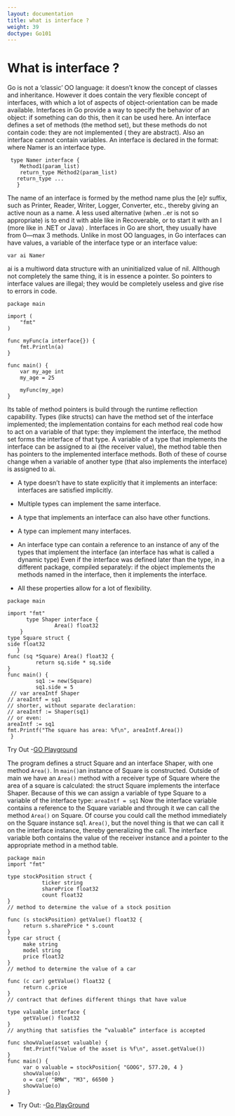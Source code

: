 ```yaml
---
layout: documentation
title: what is interface ?
weight: 39
doctype: Go101
---
```


# What is interface ?

Go is not a ‘classic’ OO language: 
it doesn’t know the concept of classes and inheritance.
However it does contain the very flexible concept of interfaces, with which a lot of aspects of object-orientation can be made available. Interfaces in Go provide a way to specify the behavior of an object: 
if something can do this, then it can be used here.
An interface defines a set of methods (the method set), but these methods do not contain code: they are not implemented ( they are abstract). Also an interface cannot contain variables.
An interface is declared in the format:
where Namer is an interface type.
 ``` 
  type Namer interface { 
     Method1(param_list) 
     return_type Method2(param_list) 
    return_type ...
    }
   ``` 
The name of an interface is formed by the method name plus the [e]r suffix, such as Printer, Reader, Writer, Logger, Converter, etc., thereby giving an active noun as a name. 
A less used alternative (when ..er is not so appropriate) is to end it with able like in Recoverable, or to start it with an I (more like in .NET or Java) .
Interfaces in Go are short, they usually have from 0—max 3 methods.
Unlike in most OO languages, in Go interfaces can have values, a variable of the interface type or an interface value: 

`var ai Namer`

ai is a multiword data structure with an uninitialized value of nil. Allthough not completely the same thing, 
it is in essence a pointer. So pointers to interface values are illegal; 
they would be completely useless and give rise to errors in code.

```
package main

import (
    "fmt"
)

func myFunc(a interface{}) {
    fmt.Println(a)
}

func main() {
    var my_age int
    my_age = 25

    myFunc(my_age)
}
```

Its table of method pointers is build through the runtime reflection capability.
Types (like structs) can have the method set of the interface implemented;
the implementation contains for each method real code how to act on a variable of that type: they implement the interface, the method set forms the interface of that type. 
A variable of a type that implements the interface can be assigned to ai (the receiver value), the method table then has pointers to the implemented interface methods. Both of these of course change when a variable of another type (that also implements the interface) is assigned to ai.

- A type doesn’t have to state explicitly that it implements an interface: interfaces are satisfied implicitly.<br>
- Multiple types can implement the same interface.<br>
- A type that implements an interface can also have other functions. <br>
- A type can implement many interfaces.<br>

- An interface type can contain a reference to an instance of any of the types that implement the interface (an interface has what is called a dynamic type)
Even if the interface was defined later than the type, in a different package, compiled separately: 
if the object implements the methods named in the interface, then it implements the interface.

- All these properties allow for a lot of flexibility.

```
package main

import "fmt"
      type Shaper interface {
               Area() float32
    }
type Square struct {
side float32
   }
func (sq *Square) Area() float32 {
         return sq.side * sq.side
}
func main() {
         sq1 := new(Square)
         sq1.side = 5
 // var areaIntf Shaper
// areaIntf = sq1
// shorter, without separate declaration:
// areaIntf := Shaper(sq1)
// or even:
areaIntf := sq1
fmt.Printf("The square has area: %f\n", areaIntf.Area())
 }
```

Try Out -[GO Playground](https://play.golang.org/p/aitliEmakxG)


The program defines a struct Square and an interface Shaper, with one method `Area()`.
In `main()`an instance of Square is constructed. Outside of main we have an `Area()` method with a
receiver type of Square where the area of a square is calculated: the struct Square implements the interface Shaper.
Because of this we can assign a variable of type Square to a variable of the interface type:
```areaIntf = sq1```
Now the interface variable contains a reference to the Square variable and through it we can call the method `Area()` on Square. Of course you could call the method immediately on the Square instance sq1. `Area()`, but the novel thing is that we can call it on the interface instance, thereby generalizing the call. 
The interface variable both contains the value of the receiver instance and a pointer to the appropriate method in a method table.

```
package main
import "fmt"
    
type stockPosition struct {
           ticker string
           sharePrice float32
           count float32
}
// method to determine the value of a stock position 

func (s stockPosition) getValue() float32 {
     return s.sharePrice * s.count
}
type car struct {
     make string
     model string
     price float32
}
// method to determine the value of a car 

func (c car) getValue() float32 {
     return c.price
}
// contract that defines different things that have value

type valuable interface {
     getValue() float32
}
// anything that satisfies the “valuable” interface is accepted 

func showValue(asset valuable) {
     fmt.Printf("Value of the asset is %f\n", asset.getValue())
}
func main() {
     var o valuable = stockPosition{ "GOOG", 577.20, 4 }
     showValue(o)
     o = car{ "BMW", "M3", 66500 }
     showValue(o)
}
```
- Try Out: -[Go PlayGround](https://play.golang.org/p/QaEguA-DFNM)

                     
